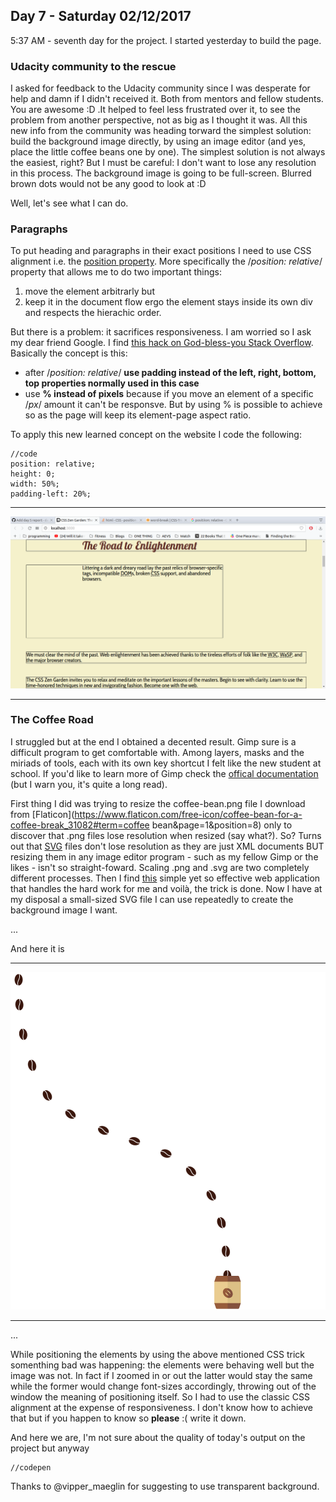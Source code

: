 ## Day 7 - Saturday 02/12/2017

5:37 AM - seventh day for the project. I started yesterday to build the page. 

### Udacity community to the rescue
I asked for feedback to the Udacity community since I was desperate for help and damn if I didn't received it. Both from mentors and fellow students. You are awesome :D .It helped to feel less frustrated over it, to see the problem from another perspective, not as big as I thought it was. All this new info from the community was heading torward the simplest solution: build the background image directly, by using an image editor (and yes, place the little coffee beans one by one). The simplest solution is not always the easiest, right? But I must be careful: I don't want to lose any resolution in this process. The background image is going to be full-screen. Blurred brown dots would not be any good to look at :D

Well, let's see what I can do.

### Paragraphs
To put heading and paragraphs in their exact positions I need to use CSS alignment i.e. the [position property](https://www.w3schools.com/cssref/pr_class_position.asp). More specifically the 
/*position: relative*/ property that allows me to do two important things:
1. move the element arbitrarly but
2. keep it in the document flow ergo the element stays inside its own div and respects the hierachic order.

But there is a problem: it sacrifices responsiveness. I am worried  so I ask my dear friend Google. I find [this hack on God-bless-you Stack Overflow](https://stackoverflow.com/questions/44217169/css-position-relative-with-responsive-height). 
Basically the concept is this: 
* after /*position: relative*/ **use padding instead of the left, right, bottom, top properties normally used in this case**
* use **% instead of pixels** because if you move an element of a specific /*px*/ amount it can't be responsve. But by using % is possible to achieve so as the page will keep its element-page aspect ratio. 

To apply this new learned concept on the website I code the following: 

    //code 
    position: relative;
    height: 0;
    width: 50%;
    padding-left: 20%;
    
********************************
![day7_0](app/images/day7_0.png?raw=true)
********************************

### The Coffee Road
I struggled but at the end I obtained a decented result. Gimp sure is a difficult program to get comfortable with. Among layers, masks and the miriads of tools, each with its own key shortcut I felt like the new student at school. If you'd like to learn more of Gimp check the [offical documentation](https://docs.gimp.org/docs/) (but I warn you, it's quite a long read).

First thing I did was trying to resize the coffee-bean.png file I download from [Flaticon](https://www.flaticon.com/free-icon/coffee-bean-for-a-coffee-break_31082#term=coffee bean&page=1&position=8) only to discover that .png files lose resolution when resized (say what?). So? Turns out that [SVG](https://en.wikipedia.org/wiki/Scalable_Vector_Graphics) files don't lose resolution as they are just XML documents BUT resizing them in any image editor program - such as my fellow Gimp or the likes - isn't so straight-foward. Scaling .png and .svg are two completely different processes. 
Then I find [this](https://www.hongkiat.com/blog/resize-export-svg-png-myscale/) simple yet so effective web application that handles the hard work for me and voilà, the trick is done. Now I have at my disposal a small-sized SVG file I can use repeatedly to create the background image I want.

...

And here it is

******************************
![day 7](app/images/day7_1.png?raw=true)
*******************************

...

While positioning the elements by using the above mentioned CSS trick somenthing bad was happening: the elements were behaving well but the image was not. In fact if I zoomed in or out the latter would stay the same while the former would change font-sizes accordingly, throwing out of the window the meaning of positioning itself. So I had to use the classic CSS alignment at the expense of responsiveness. I don't know how to achieve that but if you happen to know so **please** :( write it down.


And here we are, I'm not sure about the quality of today's output on the project but anyway 

    //codepen

Thanks to @vipper_maeglin for suggesting to use transparent background.




    



